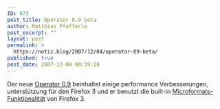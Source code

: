 ```yaml
---
ID: 673
post_title: Operator 0.9 beta
author: Matthias Pfefferle
post_excerpt: ""
layout: post
permalink: >
  https://notiz.blog/2007/12/04/operator-09-beta/
published: true
post_date: 2007-12-04 08:39:20
---
```

<!-- wp:paragraph -->
<p>Der neue <a href="http://www.kaply.com/weblog/2007/12/03/operator-09-beta-available/">Operator 0.9</a> beinhaltet einige performance Verbesserungen, unterstützung für den Firefox 3 und er benutzt die built-in <a href="https://notiz.blog/2007/10/26/microformats-verarbeitung-in-firefox-3/">Microformats-Funktionalität</a> von Firefox 3.</p>
<!-- /wp:paragraph -->
